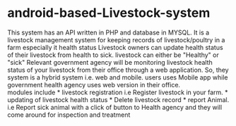 # android-based-Livestock-system
This system  has an API written in PHP and database in MYSQL. It is a livestock management system for keeping records of livestock/poultry in a farm especially it health status
Livestock owners can update health status of their livestock from health to sick. livestock can either be "Healthy" or "sick"  Relevant government agency will be monitoring livestock health status of your livestock from their office through a web application.  So, they system is a hybrid system i.e. web and mobile. users uses Mobile app while government health agency uses web version in their office.   
modules include * livestock registration i.e Register livestock in your farm. * updating of livestock health status * Delete livestock record * report Animal. i.e Report sick animal with a click of button to Health agency and they will come around for inspection and treatment

